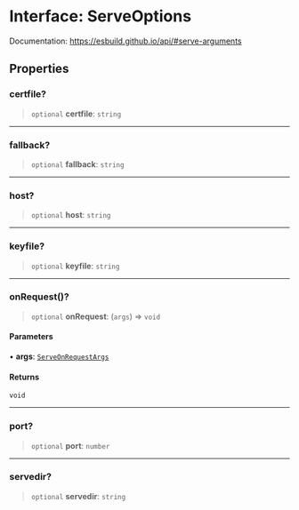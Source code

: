 # Interface: ServeOptions

Documentation: https://esbuild.github.io/api/#serve-arguments

## Properties

### certfile?

> `optional` **certfile**: `string`

---

### fallback?

> `optional` **fallback**: `string`

---

### host?

> `optional` **host**: `string`

---

### keyfile?

> `optional` **keyfile**: `string`

---

### onRequest()?

> `optional` **onRequest**: (`args`) => `void`

#### Parameters

• **args**: [`ServeOnRequestArgs`](ServeOnRequestArgs.md)

#### Returns

`void`

---

### port?

> `optional` **port**: `number`

---

### servedir?

> `optional` **servedir**: `string`
